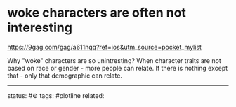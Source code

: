 # woke characters are often not interesting

https://9gag.com/gag/a611nqq?ref=ios&utm_source=pocket_mylist

Why "woke" characters are so unintresting?
When character traits are not based on race or gender - more people can relate.
If there is nothing except that - only that demographic can relate.


---
status: #⚙️ 
tags: #plotline
related: 

